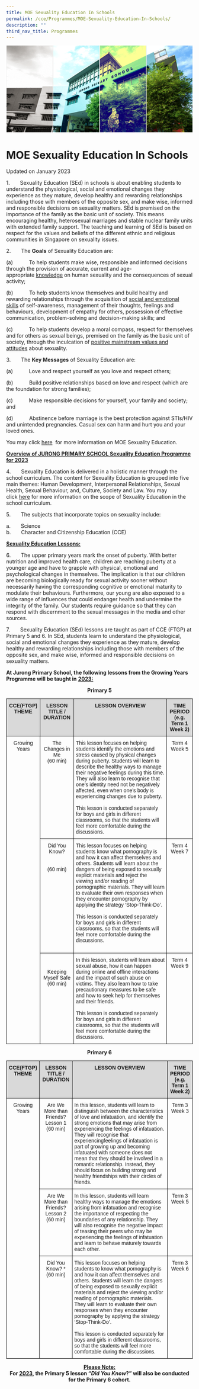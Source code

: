 ```yaml
---
title: MOE Sexuality Education In Schools
permalink: /cce/Programmes/MOE-Sexuality-Education-In-Schools/
description: ""
third_nav_title: Programmes
---
```

![](/images/Banner.png)

MOE Sexuality Education In Schools
==================================

Updated on January 2023

1.       Sexuality Education (SEd) in schools is about enabling students to understand the physiological, social and emotional changes they experience as they mature, develop healthy and rewarding relationships including those with members of the opposite sex, and make wise, informed and responsible decisions on sexuality matters. SEd is premised on the importance of the family as the basic unit of society. This means encouraging healthy, heterosexual marriages and stable nuclear family units with extended family support. The teaching and learning of SEd is based on respect for the values and beliefs of the different ethnic and religious communities in Singapore on sexuality issues.

  
2.       The <b>Goals</b> of Sexuality Education are:

(a)           To help students make wise, responsible and informed decisions through the provision of accurate, current and age-appropriate <u>knowledge</u> on human sexuality and the consequences of sexual activity;

(b)           To help students know themselves and build healthy and rewarding relationships through the acquisition of <u>social and emotional skills</u> of self-awareness, management of their thoughts, feelings and behaviours, development of empathy for others, possession of effective communication, problem-solving and decision-making skills; and

(c)           To help students develop a moral compass, respect for themselves and for others as sexual beings, premised on the family as the basic unit of society, through the inculcation of <u>positive mainstream values and attitudes</u> about sexuality.


3.       The <b>Key Messages</b> of Sexuality Education are:

(a)           Love and respect yourself as you love and respect others;

(b)           Build positive relationships based on love and respect (which are the foundation for strong families);

(c)           Make responsible decisions for yourself, your family and society; and

(d)           Abstinence before marriage is the best protection against STIs/HIV and unintended pregnancies. Casual sex can harm and hurt you and your loved ones.

You may click [here](https://go.gov.sg/moe-sexuality-education)  for more information on MOE Sexuality Education.


<u><b>Overview of JURONG PRIMARY SCHOOL Sexuality Education Programme for 2023</b></u>

4.       Sexuality Education is delivered in a holistic manner through the school curriculum. The content for Sexuality Education is grouped into five main themes: Human Development, Interpersonal Relationships, Sexual Health, Sexual Behaviour, and, Culture, Society and Law. You may click [here](https://go.gov.sg/moe-sexuality-education-scope) for more information on the scope of Sexuality Education in the school curriculum.

5.       The subjects that incorporate topics on sexuality include:

a.       Science <br>b.       Character and Citizenship Education (CCE)


<u><b>Sexuality Education Lessons:</b></u>

6.       The upper primary years mark the onset of puberty. With better nutrition and improved health care, children are reaching puberty at a younger age and have to grapple with physical, emotional and psychological changes in themselves. The implication is that our children are becoming biologically ready for sexual activity sooner without necessarily having the corresponding cognitive or emotional maturity to modulate their behaviours. Furthermore, our young are also exposed to a wide range of influences that could endanger health and undermine the integrity of the family. Our students require guidance so that they can respond with discernment to the sexual messages in the media and other sources.

7\.       Sexuality Education (SEd) lessons are taught as part of CCE (FTGP) at Primary 5 and 6. In SEd, students learn to understand the physiological, social and emotional changes they experience as they mature, develop healthy and rewarding relationships including those with members of the opposite sex, and make wise, informed and responsible decisions on sexuality matters.



<b>At Jurong Primary School, the following lessons from the Growing Years Programme will be taught in</b> <u><b>2023:</b></u>


<center> <b>Primary 5</b> </center>


<style type="text/css">
.tg  {border-collapse:collapse;border-spacing:0;}
.tg td{border-color:black;border-style:solid;border-width:1px;font-family:Arial, sans-serif;font-size:14px;
  overflow:hidden;padding:10px 5px;word-break:normal;}
.tg th{border-color:black;border-style:solid;border-width:1px;font-family:Arial, sans-serif;font-size:14px;
  font-weight:normal;overflow:hidden;padding:10px 5px;word-break:normal;}
.tg .tg-baqh{text-align:center;vertical-align:top}
.tg .tg-px6y{background-color:#D9D9D9;font-weight:bold;text-align:center;vertical-align:top}
.tg .tg-0lax{text-align:left;vertical-align:top}
</style>
<table class="tg">
<thead>
  <tr>
    <th class="tg-px6y">CCE(FTGP) THEME</th>
    <th class="tg-px6y">LESSON TITLE / DURATION</th>
    <th class="tg-px6y">LESSON OVERVIEW</th>
    <th class="tg-px6y">TIME PERIOD<br>(e.g. Term 1 Week 2)</th>
  </tr>
</thead>
<tbody>
  <tr>
    <td class="tg-baqh" rowspan="3">Growing Years</td>
    <td class="tg-baqh">The Changes in Me <br>(60 min)</td>
    <td class="tg-0lax">This lesson focuses on helping students identify the emotions and stress caused by physical changes during puberty. Students will learn to describe the healthy ways to manage their negative feelings during this time. They will also learn to recognise that one’s identity need not be negatively affected, even when one’s body is experiencing changes due to puberty.<br><br>This lesson is conducted separately for boys and girls in different classrooms, so that the students will feel more comfortable during the discussions.<br></td>
    <td class="tg-baqh">Term 4 Week 5</td>
  </tr>
  <tr>
    <td class="tg-baqh">Did You Know?<br><br><br>(60 min)</td>
    <td class="tg-0lax">This lesson focuses on helping students know what pornography is and how it can affect themselves and others. Students will learn about the dangers of being exposed to sexually explicit materials and reject the viewing and/or reading of pornographic materials. They will learn to evaluate their own responses when they encounter pornography by applying the strategy ‘Stop-Think-Do’.<br><br>This lesson is conducted separately for boys and girls in different classrooms, so that the students will feel more comfortable during the discussions.<br><br></td>
    <td class="tg-baqh">Term 4 Week 7</td>
  </tr>
  <tr>
    <td class="tg-baqh"><br><br>Keeping Myself Safe<br>(60 min) <br> </td>
    <td class="tg-0lax">In this lesson, students will learn about sexual abuse, how it can happen during online and offline interactions and the impact of such abuse on victims. They also learn how to take precautionary measures to be safe and how to seek help for themselves and their friends.<br><br>This lesson is conducted separately for boys and girls in different classrooms, so that the students will feel more comfortable during the discussions.</td>
    <td class="tg-baqh">Term 4 Week 9</td>
  </tr>
</tbody>
</table>



<center> <b> Primary 6</b> </center>

<style type="text/css">
.tg  {border-collapse:collapse;border-spacing:0;}
.tg td{border-color:black;border-style:solid;border-width:1px;font-family:Arial, sans-serif;font-size:14px;
  overflow:hidden;padding:10px 5px;word-break:normal;}
.tg th{border-color:black;border-style:solid;border-width:1px;font-family:Arial, sans-serif;font-size:14px;
  font-weight:normal;overflow:hidden;padding:10px 5px;word-break:normal;}
.tg .tg-baqh{text-align:center;vertical-align:top}
.tg .tg-px6y{background-color:#D9D9D9;font-weight:bold;text-align:center;vertical-align:top}
.tg .tg-0lax{text-align:left;vertical-align:top}
</style>
<table class="tg">
<thead>
  <tr>
    <th class="tg-px6y">CCE(FTGP) THEME</th>
    <th class="tg-px6y">LESSON TITLE / DURATION</th>
    <th class="tg-px6y">LESSON OVERVIEW</th>
    <th class="tg-px6y">TIME PERIOD<br>(e.g. Term 1 Week 2)</th>
  </tr>
</thead>
<tbody>
  <tr>
    <td class="tg-baqh" rowspan="3">Growing Years</td>
    <td class="tg-baqh">Are We More than Friends?<br>Lesson 1<br>(60 min)</td>
    <td class="tg-0lax">In this lesson, students will learn to distinguish between the characteristics of love and infatuation, and identify the strong emotions that may arise from experiencing the feelings of infatuation. They will recognise that experiencingfeelings of infatuation is part of growing up and becoming infatuated with someone does not mean that they should be involved in a romantic relationship. Instead, they should focus on building strong and healthy friendships with their circles of friends.</td>
    <td class="tg-baqh">Term 3 Week 3</td>
  </tr>
  <tr>
    <td class="tg-baqh">Are We More than Friends?<br>Lesson 2<br>(60 min)</td>
    <td class="tg-0lax">In this lesson, students will learn healthy ways to manage the emotions arising from infatuation and recognise the importance of respecting the boundaries of any relationship. They will also recognise the negative impact of teasing their peers who may be experiencing the feelings of infatuation and learn to behave maturely towards each other.</td>
    <td class="tg-baqh">Term 3 Week 5</td>
  </tr>
  <tr>
    <td class="tg-baqh">Did You Know? *<br>(60 min)<br> <br> </td>
    <td class="tg-0lax">This lesson focuses on helping students to know what pornography is and how it can affect themselves and others. Students will learn the dangers of being exposed to sexually explicit materials and reject the viewing and/or reading of pornographic materials. They will learn to evaluate their own responses when they encounter pornography by applying the strategy ‘Stop-Think-Do’.<br> <br>This lesson is conducted separately for boys and girls in different classrooms, so that the students will feel more comfortable during the discussions.</td>
    <td class="tg-baqh">Term 3 Week 6</td>
  </tr>
</tbody>
</table>


<center> <u><b>Please Note:</b></u> </center>
	
	
<center> <b>For <u>2023</u>, the Primary 5 lesson “<i>Did You Know</i>?” will also be conducted for the Primary 6 cohort. </b> </center>